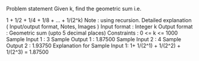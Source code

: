 Problem statement
Given k, find the geometric sum i.e.

1 + 1/2 + 1/4 + 1/8 + ... + 1/(2^k)
Note :
using recursion.
Detailed explanation ( Input/output format, Notes, Images )
Input format :
Integer k
Output format :
Geometric sum (upto 5 decimal places)
Constraints :
0 <= k <= 1000
Sample Input 1 :
3
Sample Output 1 :
1.87500
Sample Input 2 :
4
Sample Output 2 :
1.93750
Explanation for Sample Input 1:
1+ 1/(2^1) + 1/(2^2) + 1/(2^3) = 1.87500
